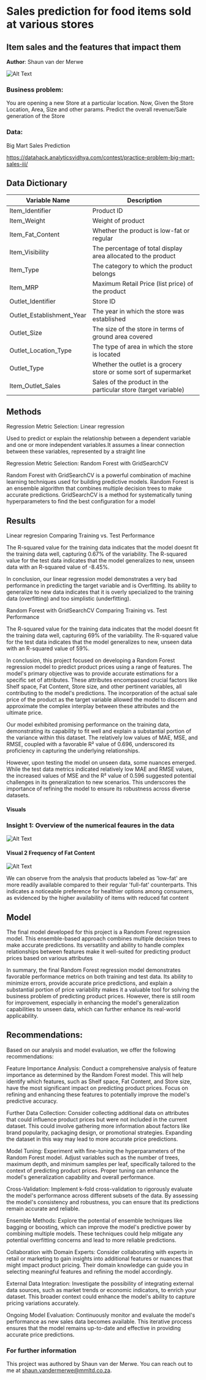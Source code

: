 # Sales prediction for food items sold at various stores
## Item sales and the features that impact them

**Author**: Shaun van der Merwe


![Alt Text](https://github.com/Shaunnero/Prediction_of_Product-Sales/blob/main/OIP.jpg)



### Business problem:

You are opening a new Store at a particular location. Now, Given the Store Location, Area, Size and other params. Predict the overall revenue/Sale generation of the Store

### Data:
Big Mart Sales Prediction

https://datahack.analyticsvidhya.com/contest/practice-problem-big-mart-sales-iii/


## Data Dictionary

| Variable Name            | Description                                                        |
|--------------------------|--------------------------------------------------------------------|
| Item_Identifier          | Product ID                                                         |
| Item_Weight              | Weight of product                                                  |
| Item_Fat_Content         | Whether the product is low-fat or regular                         |
| Item_Visibility          | The percentage of total display area allocated to the product      |
| Item_Type                | The category to which the product belongs                         |
| Item_MRP                 | Maximum Retail Price (list price) of the product                   |
| Outlet_Identifier        | Store ID                                                           |
| Outlet_Establishment_Year| The year in which the store was established                       |
| Outlet_Size              | The size of the store in terms of ground area covered              |
| Outlet_Location_Type     | The type of area in which the store is located                     |
| Outlet_Type              | Whether the outlet is a grocery store or some sort of supermarket  |
| Item_Outlet_Sales        | Sales of the product in the particular store (target variable)     |



## Methods

Regression Metric Selection: Linear regression

Used to predict or explain the relationship between a dependent variable and one or more independent variables.It assumes a linear connection between these variables, represented by a straight line

Regression Metric Selection: Random Forest with GridSearchCV

Random Forest with GridSearchCV is a powerful combination of machine learning techniques used for building predictive models. Random Forest is an ensemble algorithm that combines multiple decision trees to make accurate predictions. GridSearchCV is a method for systematically tuning hyperparameters to find the best configuration for a model


## Results

Linear regresion
Comparing Training vs. Test Performance

The R-squared value for the training data indicates that the model doesnt fit the training data well, capturing 0.67% of the variability.
The R-squared value for the test data indicates that the model generalizes to new, unseen data with an R-squared value of  -8.45%.

In conclusion, our linear regression model demonstrates a very bad performance in predicting the target variable and is Overfitting. Its ability to generalize to new data indicates that it is overly specialized to the training data (overfitting) and too simplistic (underfitting).

Random Forest with GridSearchCV
Comparing Training vs. Test Performance

The R-squared value for the training data indicates that the model doesnt fit the training data well, capturing 69% of the variability.
The R-squared value for the test data indicates that the model generalizes to new, unseen data with an R-squared value of  59%.

In conclusion, this project focused on developing a Random Forest regression model to predict product prices using a range of features. The model's primary objective was to provide accurate estimations for a specific set of attributes. These attributes encompassed crucial factors like Shelf space, Fat Content, Store size, and other pertinent variables, all contributing to the model's predictions. The incorporation of the actual sale price of the product as the target variable allowed the model to discern and approximate the complex interplay between these attributes and the ultimate price.

Our model exhibited promising performance on the training data, demonstrating its capability to fit well and explain a substantial portion of the variance within this dataset. The relatively low values of MAE, MSE, and RMSE, coupled with a favorable R² value of 0.696, underscored its proficiency in capturing the underlying relationships.

However, upon testing the model on unseen data, some nuances emerged. While the test data metrics indicated relatively low MAE and RMSE values, the increased values of MSE and the R² value of 0.596 suggested potential challenges in its generalization to new scenarios. This underscores the importance of refining the model to ensure its robustness across diverse datasets.



#### Visuals
### Insight 1: Overview of the numerical feaures in the data

![Alt Text](https://github.com/Shaunnero/Prediction_of_Product-Sales/blob/main/Screenshot%202023-08-21%20095517.png)


#### Visual 2 Frequency of Fat Content

![Alt Text](https://github.com/Shaunnero/Prediction_of_Product-Sales/blob/main/Screenshot%202023-08-21%20100640.png)

We can observe from the analysis that products labeled as 'low-fat' are more readily available compared to their regular 'full-fat' counterparts. This indicates a noticeable preference for healthier options among consumers, as evidenced by the higher availability of items with reduced fat content

## Model

The final model developed for this project is a Random Forest regression model. This ensemble-based approach combines multiple decision trees to make accurate predictions. Its versatility and ability to handle complex relationships between features make it well-suited for predicting product prices based on various attributes

In summary, the final Random Forest regression model demonstrates favorable performance metrics on both training and test data. Its ability to minimize errors, provide accurate price predictions, and explain a substantial portion of price variability makes it a valuable tool for solving the business problem of predicting product prices. However, there is still room for improvement, especially in enhancing the model's generalization capabilities to unseen data, which can further enhance its real-world applicability.

## Recommendations:

Based on our analysis and model evaluation, we offer the following recommendations:

Feature Importance Analysis: Conduct a comprehensive analysis of feature importance as determined by the Random Forest model. This will help identify which features, such as Shelf space, Fat Content, and Store size, have the most significant impact on predicting product prices. Focus on refining and enhancing these features to potentially improve the model's predictive accuracy.

Further Data Collection: Consider collecting additional data on attributes that could influence product prices but were not included in the current dataset. This could involve gathering more information about factors like brand popularity, packaging design, or promotional strategies. Expanding the dataset in this way may lead to more accurate price predictions.

Model Tuning: Experiment with fine-tuning the hyperparameters of the Random Forest model. Adjust variables such as the number of trees, maximum depth, and minimum samples per leaf, specifically tailored to the context of predicting product prices. Proper tuning can enhance the model's generalization capability and overall performance.

Cross-Validation: Implement k-fold cross-validation to rigorously evaluate the model's performance across different subsets of the data. By assessing the model's consistency and robustness, you can ensure that its predictions remain accurate and reliable.

Ensemble Methods: Explore the potential of ensemble techniques like bagging or boosting, which can improve the model's predictive power by combining multiple models. These techniques could help mitigate any potential overfitting concerns and lead to more reliable predictions.

Collaboration with Domain Experts: Consider collaborating with experts in retail or marketing to gain insights into additional features or nuances that might impact product pricing. Their domain knowledge can guide you in selecting meaningful features and refining the model accordingly.

External Data Integration: Investigate the possibility of integrating external data sources, such as market trends or economic indicators, to enrich your dataset. This broader context could enhance the model's ability to capture pricing variations accurately.

Ongoing Model Evaluation: Continuously monitor and evaluate the model's performance as new sales data becomes available. This iterative process ensures that the model remains up-to-date and effective in providing accurate price predictions.


### For further information

This project was authored by Shaun van der Merwe. You can reach out to me at shaun.vandermerwe@mmltd.co.za.

